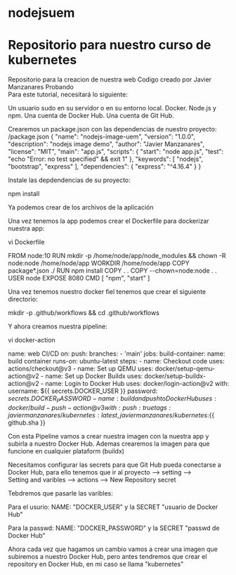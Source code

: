 # nodejsuem
# Repositorio para nuestro curso de kubernetes
Repositorio para la creacion de nuestra web
Codigo creado por Javier Manzanares
Probando  
Para este tutorial, necesitará lo siguiente:

Un usuario sudo en su servidor o en su entorno local.
Docker.
Node.js y npm.
Una cuenta de Docker Hub.
Una cuenta de Git Hub.

Crearemos un package.json con las dependencias de nuestro proyecto: /package.json
{
  "name": "nodejs-image-uem",
  "version": "1.0.0",
  "description": "nodejs image demo",
  "author": "Javier Manzanares",
  "license": "MIT",
  "main": "app.js",
  "scripts": {
    "start": "node app.js",
    "test": "echo \"Error: no test specified\" && exit 1"
  },
  "keywords": [
    "nodejs",
    "bootstrap",
    "express"
  ],
  "dependencies": {
    "express": "^4.16.4"
  }
}

Instale las depdendencias de su proyecto:

npm install

Ya podemos crear de los archivos de la aplicación

Una vez tenemos la app podemos crear el Dockerfile para dockerizar nuestra app:

vi Dockerfile


FROM node:10
RUN mkdir -p /home/node/app/node_modules && chown -R node:node /home/node/app
WORKDIR /home/node/app
COPY package*.json ./
RUN npm install
COPY . .
COPY --chown=node:node . .
USER node
EXPOSE 8080
CMD [ "npm", "start" ] 

Una vez tenemos nuestro docker fiel tenemos que crear el siguiente directorio:

mkdir -p .github/workflows && cd .github/workflows

Y ahora creamos nuestra pipeline:

vi docker-action

name: web  CI/CD
on:
  push:
    branches:
      - 'main'
jobs:
  build-container:
    name: build container
    runs-on: ubuntu-latest
    steps:
      - name: Checkout code
        uses: actions/checkout@v3
      - name: Set up QEMU
        uses: docker/setup-qemu-action@v2
      - name: Set up Docker Buildx
        uses: docker/setup-buildx-action@v2
      - name: Login to Docker Hub
        uses: docker/login-action@v2
        with:
          username: ${{ secrets.DOCKER_USER }}
          password: ${{ secrets.DOCKER_PASSWORD }}
      - name: build and push to Docker Hub
        uses: docker/build-push-action@v3
        with:
          push: true
          tags: javiermanzanares/kubernetes:latest, javiermanzanares/kubernetes:${{ github.sha }}

Con esta Pipeline vamos a crear nuestra imagen con la nuestra app y subirla a nuestro Docker Hub.
Ademas crearemos la imagen para que funcione en cualquier plataform (buildx)

Necesitamos configurar las secrets para que Git Hub pueda conectarse a Docker Hub, para ello tenemos que ir al proyecto --> setting -->  
Setting and varibles --> actions --> New Repository secret 

Tebdremos que pasarle las varibles:

Para el usurio:
	 NAME: "DOCKER_USER" y la SECRET "usuario de Docker Hub"

Para la passwd:
	NAME: "DOCKER_PASSWORD" y la SECRET "passwd de Docker Hub"

Ahora cada vez que hagamos un cambio vamos a crear una imagen que subiremos a nuestro Docker Hub, pero antes tendremos que crear el repository en 
Docker Hub, en mi caso se llama "kubernetes" 









